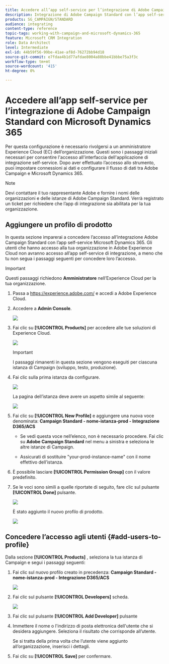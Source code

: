 ```yaml
---
title: Accedere all’app self-service per l’integrazione di Adobe Campaign Standard con Dynamics 365
description: Integrazione di Adobe Campaign Standard con l’app self-service Dynamics 365
products: SG_CAMPAIGN/STANDARD
audience: integrating
content-type: reference
topic-tags: working-with-campaign-and-microsoft-dynamics-365
feature: Microsoft CRM Integration
role: Data Architect
level: Intermediate
exl-id: 44b59f56-99be-41ae-af8d-76272bb94d18
source-git-commit: e7fdaa4b1d77afdae8004a88bbe41bbbe75a3f3c
workflow-type: tm+mt
source-wordcount: '415'
ht-degree: 0%

---
```


# Accedere all’app self-service per l’integrazione di Adobe Campaign Standard con Microsoft Dynamics 365

Per questa configurazione è necessario rivolgersi a un amministratore Experience Cloud (EC) dell’organizzazione. Questi sono i passaggi iniziali necessari per consentire l&#39;accesso all&#39;interfaccia dell&#39;applicazione di integrazione self-service. Dopo aver effettuato l’accesso allo strumento, puoi impostare connessioni ai dati e configurare il flusso di dati tra Adobe Campaign e Microsoft Dynamics 365.

>[!NOTE]
>
>Devi contattare il tuo rappresentante Adobe e fornire i nomi delle organizzazioni e delle istanze di Adobe Campaign Standard. Verrà registrato un ticket per richiedere che l’app di integrazione sia abilitata per la tua organizzazione.

## Aggiungere un profilo di prodotto

In questa sezione imparerai a concedere l’accesso all’integrazione Adobe Campaign Standard con l’app self-service Microsoft Dynamics 365. Gli utenti che hanno accesso alla tua organizzazione in Adobe Experience Cloud non avranno accesso all’app self-service di integrazione, a meno che tu non segua i passaggi seguenti per concedere loro l’accesso.

>[!IMPORTANT]
>
> Questi passaggi richiedono **Amministratore** nell’Experience Cloud per la tua organizzazione.
>

1. Passa a https://experience.adobe.com/ e accedi a Adobe Experience Cloud.
1. Accedere a **Admin Console**.

   ![](assets/do-not-localize/d365-to-acs-access-3.png)

1. Fai clic su **[!UICONTROL Products]** per accedere alle tue soluzioni di Experience Cloud.

   ![](assets/do-not-localize/d365-to-acs-access-6.png)


   >[!IMPORTANT]
   >
   >I passaggi rimanenti in questa sezione vengono eseguiti per ciascuna istanza di Campaign (sviluppo, testo, produzione).
   >

1. Fai clic sulla prima istanza da configurare.

   ![](assets/do-not-localize/d365-to-acs-access-6.png)

   La pagina dell’istanza deve avere un aspetto simile al seguente:

   ![](assets/do-not-localize/d365-to-acs-access-8.png)

1. Fai clic su **[!UICONTROL New Profile]** e aggiungere una nuova voce denominata: **Campaign Standard - nome-istanza-prod - Integrazione D365/ACS**

   * Se vedi questa voce nell’elenco, non è necessario procedere. Fai clic su **Adobe Campaign Standard** nel menu a sinistra e seleziona le altre istanze di Campaign.

   * Assicurati di sostituire &quot;your-prod-instance-name&quot; con il nome effettivo dell’istanza.

1. È possibile lasciare **[!UICONTROL Permission Group]** con il valore predefinito.

1. Se le voci sono simili a quelle riportate di seguito, fare clic sul pulsante **[!UICONTROL Done]** pulsante.

   ![](assets/do-not-localize/d365-to-acs-access-14.png)

   È stato aggiunto il nuovo profilo di prodotto.

   ![](assets/do-not-localize/d365-to-acs-access-15.png)

## Concedere l’accesso agli utenti {#add-users-to-profile}

Dalla sezione **[!UICONTROL Products]**  , seleziona la tua istanza di Campaign e segui i passaggi seguenti:

1. Fai clic sul nuovo profilo creato in precedenza:  **Campaign Standard - nome-istanza-prod - Integrazione D365/ACS**

   ![](assets/do-not-localize/d365-to-acs-access-15.png)

1. Fai clic sul pulsante **[!UICONTROL Developers]** scheda.

   ![](assets/do-not-localize/d365-to-acs-access-18.png)

1. Fai clic sul pulsante **[!UICONTROL Add Developer]** pulsante

1. Immettere il nome o l&#39;indirizzo di posta elettronica dell&#39;utente che si desidera aggiungere.  Seleziona il risultato che corrisponde all’utente.

   Se si tratta della prima volta che l’utente viene aggiunto all’organizzazione, inserisci i dettagli.

1. Fai clic su **[!UICONTROL Save]** per confermare.
